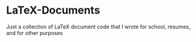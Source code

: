 # LaTeX-Documents
Just a collection of LaTeX document code that I wrote for school, resumes, and for other purposes
